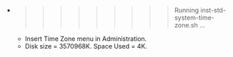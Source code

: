 * >>>>>>>>> Running inst-std-system-time-zone.sh ...
  * Insert Time Zone menu in Administration.
  * Disk size = 3570968K. Space Used = 4K.
